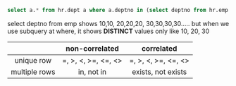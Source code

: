 ``` sql
select a.* from hr.dept a where a.deptno in (select deptno from hr.emp x where x.sal > 1000);

```

select deptno from emp shows 10,10, 20,20,20, 30,30,30,30..... but when we use subquery at where, it shows **DISTINCT** values only like 10, 20, 30

|               |   non-correlated    |     correlated      |
|:-------------:|:-------------------:|:-------------------:|
|  unique row   | =, >, <, >=, <=, <> | =, >, <, >=, <=, <> |
| multiple rows |     in, not in      | exists, not exists  |

